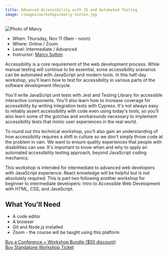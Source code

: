 ```yaml
---
title: Advanced Accessibility with JS and Automated Testing
image: /images/workshops/marcy-sutton.jpg
---
```

<div class="person"><div class="person-photo"><img src="/images/workshops/marcy-sutton.jpg" alt="Photo of Marcy"/></div></div>

* When: Thursday, Nov 11 (9am - noon)
* Where: Online / Zoom
* Level: Intermediate / Advanced
* Instructor: [Marcy Sutton](https://marcysutton.com)

Accessibility is a core requirement of the web development process. While manual testing will continue to be essential, some accessibility scenarios can be automated with JavaScript and modern tools. In this half-day workshop, you'll learn how to test for accessibility in various parts of the software development lifecycle.

You'll write JavaScript unit tests with Jest and Testing Library for accessible interactive components. You'll also learn how to increase coverage for accessibility by writing integration tests with Cypress. It's not always easy to reliably assert accessibility with code even using today's tools, so you'll also learn some of the gotchas and workarounds necessary to implement accessibility tests that mimic user experiences in the real world.

To round out this technical workshop, you'll also gain an understanding of how accessibility requires a shift in culture so we don't simply throw code at the problem in vain. We want to ensure quality experiences that people with disabilities can use. It's important to know when and why to apply an automated accessibility testing approach, beyond JavaScript coding mechanics.

This workshop is intended for intermediate to advanced web developers with JavaScript experience. React knowledge will be helpful but is not absolutely required. This is part two following another workshop for beginner to intermediate developers: Intro to Accessible Web Development with HTML, CSS, and JavaScript.

## What You'll Need

* A code editor
* A browser
* Git and Node.js installed
* Zoom - the course will be taught using this platform

<div class="cta"><a href="https://ti.to/event-loop/cascadiajs-2021/">Buy a Conference + Workshop Bundle ($50 discount)</a></div> <div class="cta secondary"><a href="https://ti.to/event-loop/cascadiajs-2021/with/noa5qxuzqq4,ttkg9rthsno,qbhdoha8bvo,mzrv5d5lg5c,9bpugxsil-y,rquptpreq3s,2yhjle-navk,1k-p6c67048,kgqqxm0p3wc">Buy Standalone Workshop Ticket</a></div>
